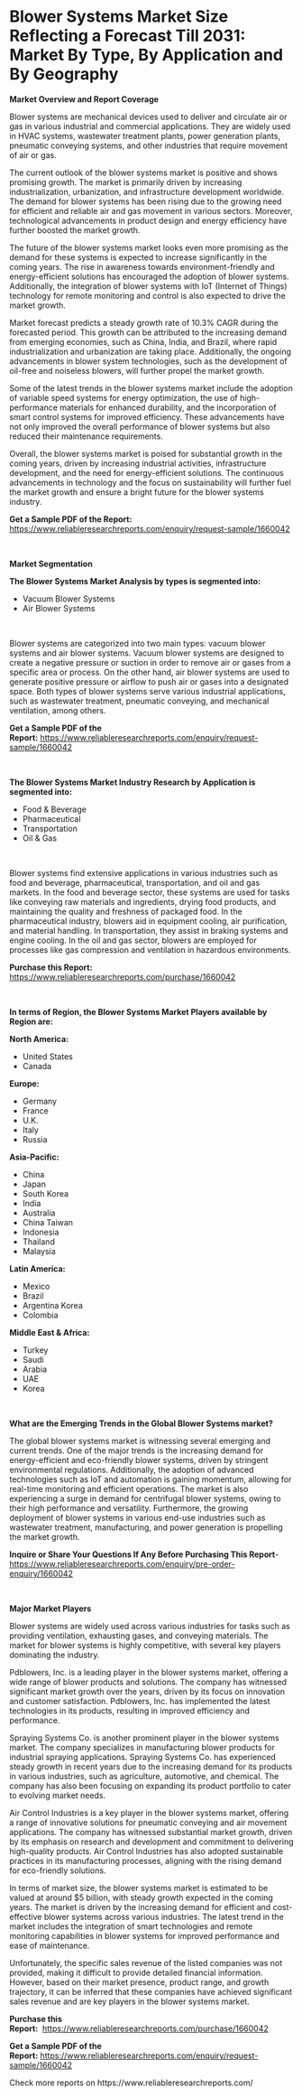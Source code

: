 <p><h1>Blower Systems Market Size Reflecting a Forecast Till 2031: Market By Type, By Application and By Geography</h1></p><p><strong>Market Overview and Report Coverage</strong></p>
<p><p>Blower systems are mechanical devices used to deliver and circulate air or gas in various industrial and commercial applications. They are widely used in HVAC systems, wastewater treatment plants, power generation plants, pneumatic conveying systems, and other industries that require movement of air or gas.</p><p>The current outlook of the blower systems market is positive and shows promising growth. The market is primarily driven by increasing industrialization, urbanization, and infrastructure development worldwide. The demand for blower systems has been rising due to the growing need for efficient and reliable air and gas movement in various sectors. Moreover, technological advancements in product design and energy efficiency have further boosted the market growth.</p><p>The future of the blower systems market looks even more promising as the demand for these systems is expected to increase significantly in the coming years. The rise in awareness towards environment-friendly and energy-efficient solutions has encouraged the adoption of blower systems. Additionally, the integration of blower systems with IoT (Internet of Things) technology for remote monitoring and control is also expected to drive the market growth.</p><p>Market forecast predicts a steady growth rate of 10.3% CAGR during the forecasted period. This growth can be attributed to the increasing demand from emerging economies, such as China, India, and Brazil, where rapid industrialization and urbanization are taking place. Additionally, the ongoing advancements in blower system technologies, such as the development of oil-free and noiseless blowers, will further propel the market growth.</p><p>Some of the latest trends in the blower systems market include the adoption of variable speed systems for energy optimization, the use of high-performance materials for enhanced durability, and the incorporation of smart control systems for improved efficiency. These advancements have not only improved the overall performance of blower systems but also reduced their maintenance requirements.</p><p>Overall, the blower systems market is poised for substantial growth in the coming years, driven by increasing industrial activities, infrastructure development, and the need for energy-efficient solutions. The continuous advancements in technology and the focus on sustainability will further fuel the market growth and ensure a bright future for the blower systems industry.</p></p>
<p><strong>Get a Sample PDF of the Report:</strong> <a href="https://www.reliableresearchreports.com/enquiry/request-sample/1660042">https://www.reliableresearchreports.com/enquiry/request-sample/1660042</a></p>
<p>&nbsp;</p>
<p><strong>Market Segmentation</strong></p>
<p><strong>The Blower Systems Market Analysis by types is segmented into:</strong></p>
<p><ul><li>Vacuum Blower Systems</li><li>Air Blower Systems</li></ul></p>
<p>&nbsp;</p>
<p><p>Blower systems are categorized into two main types: vacuum blower systems and air blower systems. Vacuum blower systems are designed to create a negative pressure or suction in order to remove air or gases from a specific area or process. On the other hand, air blower systems are used to generate positive pressure or airflow to push air or gases into a designated space. Both types of blower systems serve various industrial applications, such as wastewater treatment, pneumatic conveying, and mechanical ventilation, among others.</p></p>
<p><strong>Get a Sample PDF of the Report:</strong>&nbsp;<a href="https://www.reliableresearchreports.com/enquiry/request-sample/1660042">https://www.reliableresearchreports.com/enquiry/request-sample/1660042</a></p>
<p>&nbsp;</p>
<p><strong>The Blower Systems Market Industry Research by Application is segmented into:</strong></p>
<p><ul><li>Food & Beverage</li><li>Pharmaceutical</li><li>Transportation</li><li>Oil & Gas</li></ul></p>
<p>&nbsp;</p>
<p><p>Blower systems find extensive applications in various industries such as food and beverage, pharmaceutical, transportation, and oil and gas markets. In the food and beverage sector, these systems are used for tasks like conveying raw materials and ingredients, drying food products, and maintaining the quality and freshness of packaged food. In the pharmaceutical industry, blowers aid in equipment cooling, air purification, and material handling. In transportation, they assist in braking systems and engine cooling. In the oil and gas sector, blowers are employed for processes like gas compression and ventilation in hazardous environments.</p></p>
<p><strong>Purchase this Report:</strong>&nbsp; <a href="https://www.reliableresearchreports.com/purchase/1660042">https://www.reliableresearchreports.com/purchase/1660042</a></p>
<p>&nbsp;</p>
<p><strong>In terms of Region, the Blower Systems Market Players available by Region are:</strong></p>
<p>
    <p> <strong> North America: </strong>
        <ul>
            <li>United States</li>
            <li>Canada</li>
        </ul>
        </p> 
    <p> <strong> Europe: </strong>
        <ul>
            <li>Germany</li>
            <li>France</li>
            <li>U.K.</li>
            <li>Italy</li>
            <li>Russia</li>
        </ul>
        </p> 
    <p> <strong> Asia-Pacific: </strong>
        <ul>
            <li>China</li>
            <li>Japan</li>
            <li>South Korea</li>
            <li>India</li>
            <li>Australia</li>
            <li>China Taiwan</li>
            <li>Indonesia</li>
            <li>Thailand</li>
            <li>Malaysia</li>
        </ul>
        </p> 
    <p> <strong> Latin America: </strong>
        <ul>
            <li>Mexico</li>
            <li>Brazil</li>
            <li>Argentina Korea</li>
            <li>Colombia</li>
        </ul>
        </p> 
    <p> <strong> Middle East & Africa: </strong>
        <ul>
            <li>Turkey</li>
            <li>Saudi</li>
            <li>Arabia</li>
            <li>UAE</li>
            <li>Korea</li>
        </ul>
    </p>
    </p>
<p>&nbsp;</p>
<p><strong>What are the Emerging Trends in the Global Blower Systems market?</strong></p>
<p><p>The global blower systems market is witnessing several emerging and current trends. One of the major trends is the increasing demand for energy-efficient and eco-friendly blower systems, driven by stringent environmental regulations. Additionally, the adoption of advanced technologies such as IoT and automation is gaining momentum, allowing for real-time monitoring and efficient operations. The market is also experiencing a surge in demand for centrifugal blower systems, owing to their high performance and versatility. Furthermore, the growing deployment of blower systems in various end-use industries such as wastewater treatment, manufacturing, and power generation is propelling the market growth.</p></p>
<p><strong>Inquire or Share Your Questions If Any Before Purchasing This Report</strong>- <a href="https://www.reliableresearchreports.com/enquiry/pre-order-enquiry/1660042">https://www.reliableresearchreports.com/enquiry/pre-order-enquiry/1660042</a></p>
<p>&nbsp;</p>
<p><strong>Major Market Players</strong></p>
<p><p>Blower systems are widely used across various industries for tasks such as providing ventilation, exhausting gases, and conveying materials. The market for blower systems is highly competitive, with several key players dominating the industry.</p><p>Pdblowers, Inc. is a leading player in the blower systems market, offering a wide range of blower products and solutions. The company has witnessed significant market growth over the years, driven by its focus on innovation and customer satisfaction. Pdblowers, Inc. has implemented the latest technologies in its products, resulting in improved efficiency and performance.</p><p>Spraying Systems Co. is another prominent player in the blower systems market. The company specializes in manufacturing blower products for industrial spraying applications. Spraying Systems Co. has experienced steady growth in recent years due to the increasing demand for its products in various industries, such as agriculture, automotive, and chemical. The company has also been focusing on expanding its product portfolio to cater to evolving market needs.</p><p>Air Control Industries is a key player in the blower systems market, offering a range of innovative solutions for pneumatic conveying and air movement applications. The company has witnessed substantial market growth, driven by its emphasis on research and development and commitment to delivering high-quality products. Air Control Industries has also adopted sustainable practices in its manufacturing processes, aligning with the rising demand for eco-friendly solutions.</p><p>In terms of market size, the blower systems market is estimated to be valued at around $5 billion, with steady growth expected in the coming years. The market is driven by the increasing demand for efficient and cost-effective blower systems across various industries. The latest trend in the market includes the integration of smart technologies and remote monitoring capabilities in blower systems for improved performance and ease of maintenance.</p><p>Unfortunately, the specific sales revenue of the listed companies was not provided, making it difficult to provide detailed financial information. However, based on their market presence, product range, and growth trajectory, it can be inferred that these companies have achieved significant sales revenue and are key players in the blower systems market.</p></p>
<p><strong>Purchase this Report:</strong>&nbsp;&nbsp;<a href="https://www.reliableresearchreports.com/purchase/1660042">https://www.reliableresearchreports.com/purchase/1660042</a></p>
<p></p>
<p><strong>Get a Sample PDF of the Report:</strong>&nbsp;<a href="https://www.reliableresearchreports.com/enquiry/request-sample/1660042">https://www.reliableresearchreports.com/enquiry/request-sample/1660042</a></p>
<p>Check more reports on https://www.reliableresearchreports.com/</p>